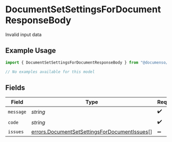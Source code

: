 # DocumentSetSettingsForDocumentResponseBody

Invalid input data

## Example Usage

```typescript
import { DocumentSetSettingsForDocumentResponseBody } from "@documenso/sdk-typescript/models/errors";

// No examples available for this model
```

## Fields

| Field                                                                                                        | Type                                                                                                         | Required                                                                                                     | Description                                                                                                  |
| ------------------------------------------------------------------------------------------------------------ | ------------------------------------------------------------------------------------------------------------ | ------------------------------------------------------------------------------------------------------------ | ------------------------------------------------------------------------------------------------------------ |
| `message`                                                                                                    | *string*                                                                                                     | :heavy_check_mark:                                                                                           | N/A                                                                                                          |
| `code`                                                                                                       | *string*                                                                                                     | :heavy_check_mark:                                                                                           | N/A                                                                                                          |
| `issues`                                                                                                     | [errors.DocumentSetSettingsForDocumentIssues](../../models/errors/documentsetsettingsfordocumentissues.md)[] | :heavy_minus_sign:                                                                                           | N/A                                                                                                          |